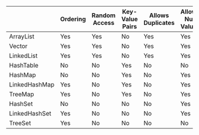 |               | Ordering | Random Access | Key-Value Pairs | Allows Duplicates | Allows Null Values | Thread Safe | Blocking Operations |
|---------------|----------|---------------|-----------------|-------------------|--------------------|-------------|---------------------|
| ArrayList     |    Yes   |      Yes      |        No       |        Yes        |         Yes        |      No     |          No         |
| Vector        |    Yes   |      Yes      |        No       |        Yes        |         Yes        |     Yes     |         Yes         |
| LinkedList    |    Yes   |      Yes      |        No       |        Yes        |         Yes        |      No     |          No         |
| HashTable     |    No    |       No      |       Yes       |         No        |         No         |     Yes     |          No         |
| HashMap       |    No    |       No      |       Yes       |         No        |         Yes        |      No     |          No         |
| LinkedHashMap |    Yes   |       No      |       Yes       |         No        |         Yes        |      No     |          No         |
| TreeMap       |    Yes   |       No      |       Yes       |         No        |         Yes        |      No     |          No         |
| HashSet       |    No    |       No      |        No       |         No        |         Yes        |      No     |          No         |
| LinkedHashSet |    Yes   |       No      |        No       |         No        |         Yes        |      No     |          No         |
| TreeSet       |    Yes   |       No      |        No       |         No        |         No         |      No     |          No         |